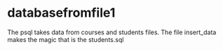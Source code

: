 # databasefromfile1
The psql takes data from courses and students files. The file insert_data makes the magic that is the students.sql
